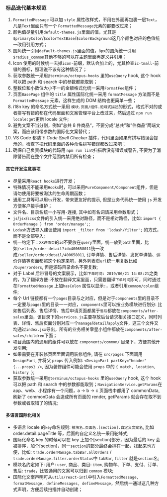 ### 标品迭代基本规范

1. `FormattedMessage` 可以加 `style` 属性改样式，不用在外面再包裹一层`Text`，凡是`Text`里面只有一个 `FormattedMessage`元素的都要改过来；
2. 颜色值尽量引用`default-themes.js`里面的值，尤其是`$primaryColor`/`$colorTextBase`/`$colorBackground`这几个颜色对应的色值统一改用引用方式；
3. 圆角统一引用`default-themes.js`里面的值，`8px`的圆角统一引用`$radius_common`其他不够的可以在主题里面再定义并引用；
4. Icon 使用的时候统一去掉`icon-`前缀，默认会加上的，尤其检查`ic-tmall-`前缀的图标，照理说不该有这种情况了；
5. 获取参数统一采用`@terminus/octopus-hooks` 里的`useQuery` hook, 这个 hook 可以把 path 和 search 中的参数都能取到；
6. 整数位和小数位大小不一的金额格式化统一采用`FormatFee`组件；
7. 页面`BasePage` 组件的 `title` 属性国际化统一采用 `formatMessage` 方法而不是 `FormattedMessage` 元素，这样生成的 DOM 结构也更简单一些；
8. i18n key 的命名方式统一采用 `模块.页面/组件.驼峰式描述`的形式，格式不对的或者拼写有错的都在代码里面和文案管理平台上改过来，然后通过 `npm run locale:get`更新 locale 文件;
9. 避免文案不当分割，例如”总共 8 件商品“，不要分成”总共”和”件商品“两端文案，而应该用带参数的国际化文案替代；
10. VS Code 都装下 _Code Spell Checker_ 插件，代码里面如果有拼写错误会提示的，检查下把代码里面的各种命名拼写错误都改过来吧；
11. 确保自己负责模块的代码用 `npm run lint`扫描后没有错误或警告, 不要为了消除警告而在整个文件范围内禁用所有检查；

#### 其它开发注意事项

- 尽量采用`React hooks`进行开发；
- 特殊情况不能采用`Hooks`时，可以采用`PureComponent/Component`组件，但是请勿使用将要被淘汰的生命周期函数；
- 通用工具等可以用`ts`开发，带来更友好的提示, 但是业务代码统一使用 `js` 开发方便客户接手维护；
- 文件名、目录名统一小写用`-`连接, 其中如有名词请采用单数形式；
- `js`/`jsx`/`scss`文件的引入统一采用绝对路径，而不是相对路径，比如: `import { OrderManage } from 'order/manage';`;
- `Lodash`方法导入建议使用 `import _filter from 'lodash/filter';` 的方式，而不是全部导入;
- 统一约定下：`XX详情页`的`id`不要放在`query`里面，统一放到`path`里面，比如`/seller/order-detail?id=400658011`统一改成`/seller/order/detail/400658011`, 订单详情、售后详情、发货单详情、评价详情等页面都照这个约定来吧，另外列表页`url`统一用复数比如 `/buyer/orders`, 但是源码目录命名不要复数;
- 对于 Label 后带冒号的文案展示，比如`下单时间: 2019/06/21 14:08:21`之类的，为了翻译方便`:`不放在翻译文案里面，只需要翻译`下单时间`即可，同时通过在`FormattedMessage` 上加`hasColon` 属性以显示`:`，或者引用`common/colon`组件;
- 每个 Url 链接都有一个`pages`目录与之对应，但是对于`components`里的目录不一定要与`pages`里的目录一一对应，`components`里可以按业务模块进行划分: 比如售后列表、售后详情、售后申请页面都属于`售后`都放在`components/after-sales`里面，该目录下的`services.js`主要存放后台请求相关接口定义，同时列表、详情、售后页面分别对应一个`manage`/`detail`/`apply`文件，这三个文件又均通过`index.jsx`导出，所有的业务相关零星小组件都放在`components/after-sales/children`下面；
- 项目范围内的通用的组件可以放在 `components/common/` 目录下，方便其他开发引用;
- 如果需要在非装修页面里面调用装修组件, 请在 `src/pages` 下面调用`DesignPart`, 并将父 `props` 传入例如: `<DesignPart partKey="header" {...props} />`, 因为装修组件可能会使用 `props` 中的 `{ match, location, history }`;
- 获取参数统一采用`@terminus/octopus-hooks` 里的`useQuery` hook, 这个 hook 可以把 path 和 search 中的参数都能取到；`NavigationService.getParams`在 app、web、小程序有一个问题，a -> b -> c 页面栈中都用了 commonData, 刷新了 commonData 会造成所有页面的 render, getParams 就会存在取不到参数或者取错了的情况;

#### 多语言国际化相关

- 多语言 locale 的`key`命名规则: `模块名.页面名.[section].自定义文案名`, 比如 order.detail.pageTitle 等，后面的自定义名统一采用驼峰式;
- 国际化命名 key 的时候可以在 key 上加个[section]部分，因为最后的 key 会被排序，加个[section]，同一`section`的部分最终会排在一起，找起来也方便，比如:
  `trade.orderManage.tabBar.allOrders` / `trade.orderManage.filter.orderStatus`中 `tabBar`, `filter` 就是`section`名;
- 模块名约定如下: 用户: `user`, 商品、类目: `item`, 购物车、下单、支付、订单、售后: `trade`，比较通用的文案可以归到 `common` 模块;
- 国际化文案声明可从`utils/react-intl`中引入`FormattedMessage, formatMessage, defineMessages, defineMessage`，然后统一通过这几种方式声明，方便后续扫描并自动创建；

